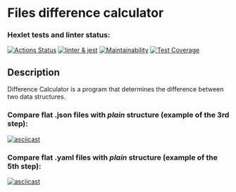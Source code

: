 # Files difference calculator


### Hexlet tests and linter status:
[![Actions Status](https://github.com/Vasily7277/frontend-project-46/workflows/hexlet-check/badge.svg)](https://github.com/Vasily7277/frontend-project-46/actions)
[![linter & jest](https://github.com/Vasily7277/frontend-project-46/actions/workflows/linter&jest.yml/badge.svg)](https://github.com/Vasily7277/frontend-project-46/actions/workflows/linter&jest.yml)
[![Maintainability](https://api.codeclimate.com/v1/badges/7cb2e37150d0257c9bba/maintainability)](https://codeclimate.com/github/Vasily7277/frontend-project-46/maintainability)
[![Test Coverage](https://api.codeclimate.com/v1/badges/7cb2e37150d0257c9bba/test_coverage)](https://codeclimate.com/github/Vasily7277/frontend-project-46/test_coverage)


## Description
Difference Calculator is a program that determines the difference between two data structures.


### Compare flat .json files with *plain* structure (example of the 3rd step):

[![asciicast](https://asciinema.org/a/YXB8zMwvaPsTQUUFl8kCy6hJn.svg)](https://asciinema.org/a/YXB8zMwvaPsTQUUFl8kCy6hJn)

### Compare flat .yaml files with *plain* structure (example of the 5th step):

[![asciicast](https://asciinema.org/a/qhR8ItKkATxbgSFhcEwZBBb89.svg)](https://asciinema.org/a/qhR8ItKkATxbgSFhcEwZBBb89)